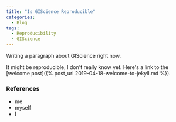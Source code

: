 ```yaml
---
title: "Is GIScience Reproducible"
categories:
  - Blog
tags:
  - Reproducibility
  - GIScience
---
```


Writing a paragraph about GIScience right now.

It might be reproducible, I don't really know yet. Here's a link to the [welcome post]({% post_url 2019-04-18-welcome-to-jekyll.md %}).

### References

* me
* myself
* I
